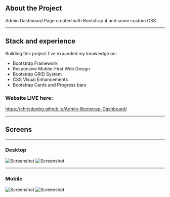 ## About the Project
Admin Dashboard Page created with Bootstrap 4 and some custom CSS.

***

## Stack and experience
Building this project I've expanded my knowledge on:
 
 * Bootstrap Framework
 * Responsive Mobile-First Web Design
 * Bootstrap GRID System
 * CSS Visual Enhancements
 * Bootstrap Cards and Progress bars

### Website LIVE here:
https://chrisdanbg.github.io/Admin-Bootstrap-Dashboard/

***

## Screens

***

### Desktop
![Screenshot](https://i.postimg.cc/7L4KqSnk/Screenshot-2019-03-06-at-14-01-34.png)
![Screenshot](https://i.postimg.cc/k41sNz3J/Screenshot-2019-03-06-at-14-01-44.png)

***

### Mobile
![Screenshot](https://i.postimg.cc/zBXpg5Q2/Screenshot-2019-03-06-at-14-01-59.png)
![Screenshot](https://i.postimg.cc/CK4m5dcf/Screenshot-2019-03-06-at-14-02-07.png)


